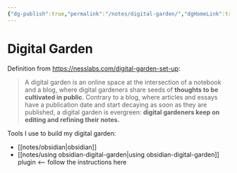 ```yaml
---
{"dg-publish":true,"permalink":"/notes/digital-garden/","dgHomeLink":true,"dgPassFrontmatter":false,"dgShowBacklinks":true,"dgShowLocalGraph":true}
---
```


# Digital Garden

Definition from <https://nesslabs.com/digital-garden-set-up>:

> A digital garden is an online space at the intersection of a notebook and a blog, where digital gardeners share seeds of **thoughts to be cultivated in public**. Contrary to a blog, where articles and essays have a publication date and start decaying as soon as they are published, a digital garden is evergreen: **digital gardeners keep on editing and refining their notes.**


Tools I use to build my digital garden:

- [[notes/obsidian|obsidian]]
- [[notes/using obsidian-digital-garden|using obsidian-digital-garden]] plugin <-- follow the instructions here

